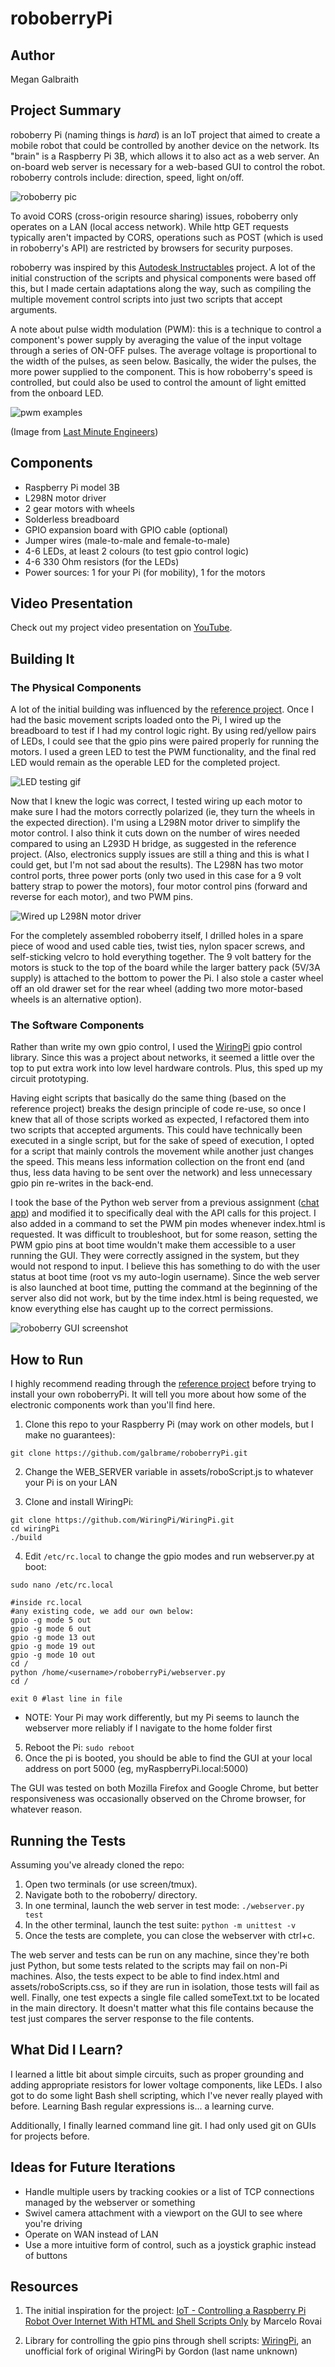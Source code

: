 # roboberryPi

## Author

Megan Galbraith


## Project Summary

roboberry Pi (naming things is _hard_) is an IoT project that aimed to create a
mobile robot that could be controlled by another device on the network. Its
"brain" is a Raspberry Pi 3B, which allows it to also act as a web server. 
An on-board web server is necessary for a web-based GUI to control the robot.
roboberry controls include: direction, speed, light on/off.

![roboberry pic](assets/images/roboberry.jpg)

To avoid CORS (cross-origin resource sharing) issues, roboberry only operates
on a LAN (local access network). While http GET requests typically aren't
impacted by CORS, operations such as POST (which is used in roboberry's API)
are restricted by browsers for security purposes. 

roboberry was inspired by this [Autodesk Instructables](https://www.instructables.com/IoT-Controlling-a-Raspberry-Pi-Robot-Over-Internet/) project. A lot of the
initial construction of the scripts and physical components were based off this,
but I made certain adaptations along the way, such as compiling the multiple
movement control scripts into just two scripts that accept arguments.

A note about pulse width modulation (PWM): this is a technique to control a component's power supply by averaging the value of the input voltage through a series of ON-OFF pulses. The average voltage is proportional to the width of the pulses, as seen below. Basically, the wider the pulses, the more power supplied to the component. This is how roboberry's speed is controlled, but could also be used to control the amount of light emitted from the onboard LED.

![pwm examples](assets/images/pwm.png)

(Image from [Last Minute Engineers](https://lastminuteengineers.com/l293d-dc-motor-arduino-tutorial/))


## Components

- Raspberry Pi model 3B
- L298N motor driver
- 2 gear motors with wheels
- Solderless breadboard
- GPIO expansion board with GPIO cable (optional)
- Jumper wires (male-to-male and female-to-male)
- 4-6 LEDs, at least 2 colours (to test gpio control logic)
- 4-6 330 Ohm resistors (for the LEDs)
- Power sources: 1 for your Pi (for mobility), 1 for the motors


## Video Presentation

Check out my project video presentation on [YouTube](https://www.youtube.com/watch?v=ZsqYy6DDKjc).


## Building It

### The Physical Components

A lot of the initial building was influenced by the [reference project](https://www.instructables.com/IoT-Controlling-a-Raspberry-Pi-Robot-Over-Internet/). Once I had the basic movement scripts loaded onto the Pi, I wired up the breadboard to test if I had my control logic right. By using red/yellow pairs of LEDs, I could see that the gpio pins were paired properly for running the motors. I used a green LED to test the PWM functionality, and the final red LED would remain as the operable LED for the completed project.

![LED testing gif](assets/images/LED.gif)

Now that I knew the logic was correct, I tested wiring up each motor to make 
sure I had the motors correctly polarized (ie, they turn the wheels in the 
expected direction). I'm using a L298N motor driver to simplify the motor 
control. I also think it cuts down on the number of wires needed compared to 
using an L293D H bridge, as suggested in the reference project. (Also, electronics supply issues are still a thing and this is what I could get, but I'm not sad about the results). The L298N has two motor control ports, three power ports (only two used in this case for a 9 volt battery strap to power the motors), four motor control pins (forward and reverse for each motor), and two PWM pins.

![Wired up L298N motor driver](assets/images/L298N.jpg)

For the completely assembled roboberry itself, I drilled holes in a spare piece of wood and used cable ties, twist ties, nylon spacer screws, and self-sticking velcro to hold everything together. The 9 volt battery for the motors is stuck to the top of the board while the larger battery pack (5V/3A supply) is attached to the bottom to power the Pi. I also stole a caster wheel off an old drawer set for the rear wheel (adding two more motor-based wheels is an alternative option).


### The Software Components

Rather than write my own gpio control, I used the [WiringPi](https://github.com/WiringPi/WiringPi) gpio control library. Since this was a project about networks, it seemed a little over the top to put extra work into low level hardware controls. Plus, this sped up my circuit prototyping.

Having eight scripts that basically do the same thing (based on the reference project) breaks the design principle of code re-use, so once I knew that all of those scripts worked as expected, I refactored them into two scripts that accepted arguments. This could have technically been executed in a single script, but for the sake of speed of execution, I opted for a script that mainly controls the movement while another just changes the speed. This means less information collection on the front end (and thus, less data having to be sent over the network) and less unnecessary gpio pin re-writes in the back-end.

I took the base of the Python web server from a previous assignment ([chat app](https://github.com/galbrame/localhostChatApp)) and modified it to specifically deal with the API calls for this project. I also added in a command to set the PWM pin modes whenever index.html is requested. It was difficult to troubleshoot, but for some reason, setting the PWM gpio pins at boot time wouldn't make them accessible to a user running the GUI. They were correctly assigned in the system, but they would not respond to input. I believe this has something to do with the user status at boot time (root vs my auto-login username). Since the web server is also launched at boot time, putting the command at the beginning of the server also did not work, but by the time index.html is being requested, we know everything else has caught up to the correct permissions.

![roboberry GUI screenshot](assets/images/gui.png)


## How to Run

I highly recommend reading through the [reference project](https://www.instructables.com/IoT-Controlling-a-Raspberry-Pi-Robot-Over-Internet/) before trying to install your own roboberryPi. It will tell you more about how some of the electronic components work than you'll find here.

1. Clone this repo to your Raspberry Pi (may work on other models, but I make no guarantees): 

```git clone https://github.com/galbrame/roboberryPi.git```

2. Change the WEB_SERVER variable in assets/roboScript.js to whatever your Pi is on your LAN

3. Clone and install WiringPi: 

```
git clone https://github.com/WiringPi/WiringPi.git
cd wiringPi
./build
```

4. Edit `/etc/rc.local` to change the gpio modes and run webserver.py at boot: 

```sudo nano /etc/rc.local```

```
#inside rc.local
#any existing code, we add our own below:
gpio -g mode 5 out
gpio -g mode 6 out
gpio -g mode 13 out
gpio -g mode 19 out
gpio -g mode 10 out
cd /
python /home/<username>/roboberryPi/webserver.py
cd /

exit 0 #last line in file
```
    
   - NOTE: Your Pi may work differently, but my Pi seems to launch the webserver more reliably if I navigate to the home folder first
5. Reboot the Pi: `sudo reboot`
6. Once the pi is booted, you should be able to find the GUI at your local address on port 5000 (eg, myRaspberryPi.local:5000)

The GUI was tested on both Mozilla Firefox and Google Chrome, but better responsiveness was occasionally observed on the Chrome browser, for whatever reason.

## Running the Tests

Assuming you've already cloned the repo:

1. Open two terminals (or use screen/tmux).
2. Navigate both to the roboberry/ directory.
3. In one terminal, launch the web server in test mode:
```./webserver.py test```
4. In the other terminal, launch the test suite:
```python -m unittest -v```
5. Once the tests are complete, you can close the webserver with ctrl+c.

The web server and tests can be run on any machine, since they're both just Python, but some tests related to the scripts may fail on non-Pi machines. Also, the tests expect to be able to find index.html and assets/roboScripts.css, so if they are run in isolation, those tests will fail as well. Finally, one test expects a single file called someText.txt to be located in the main directory. It doesn't matter what this file contains because the test just compares the server response to the file contents.


## What Did I Learn?

I learned a little bit about simple circuits, such as proper grounding and adding appropriate resistors for lower voltage components, like LEDs. I also got to do some light Bash shell scripting, which I've never really played with before. Learning Bash regular expressions is... a learning curve.

Additionally, I finally learned command line git. I had only used git on GUIs for projects before.


## Ideas for Future Iterations

- Handle multiple users by tracking cookies or a list of TCP connections managed by the webserver or something
- Swivel camera attachment with a viewport on the GUI to see where you're driving
- Operate on WAN instead of LAN
- Use a more intuitive form of control, such as a joystick graphic instead of buttons


## Resources

1. The initial inspiration for the project: [IoT - Controlling a Raspberry Pi Robot Over Internet With HTML and Shell Scripts Only](https://www.instructables.com/IoT-Controlling-a-Raspberry-Pi-Robot-Over-Internet/) by Marcelo Rovai

2. Library for controlling the gpio pins through shell scripts: [WiringPi](https://github.com/WiringPi/WiringPi), an unofficial fork of original WiringPi by Gordon (last name unknown)

